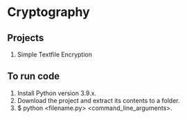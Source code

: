 # Cryptography
## Projects
1. Simple Textfile Encryption

## To run code
1. Install Python version 3.9.x.
2. Download the project and extract its contents to a folder.
3. $ python <filename.py> <command_line_arguments>.
